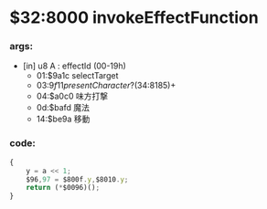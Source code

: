 ﻿
# $32:8000 invokeEffectFunction

### args:
+	[in] u8 A : effectId (00-19h)
	- 01:$9a1c selectTarget
	- 03:$9f11 presentCharacter? ($34:8185)+
	- 04:$a0c0 味方打撃
	- 0d:$bafd 魔法
	- 14:$be9a 移動

### code:
```js
{
	y = a << 1;
	$96,97 = $800f.y,$8010.y;
	return (*$0096)();
}
```

